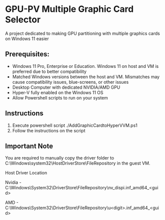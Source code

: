 # GPU-PV Multiple Graphic Card Selector
A project dedicated to making GPU partitioning with multiple graphics cards on Windows 11 easier

## Prerequisites:
- Windows 11 Pro, Enterprise or Education. Windows 11 on host and VM is preferred due to better compatibility
- Matched Windows versions between the host and VM. Mismatches may cause compatibility issues, blue-screens, or other issues
- Desktop Computer with dedicated NVIDIA/AMD GPU
- Hyper-V fully enabled on the Windows 11 OS
- Allow Powershell scripts to run on your system

## Instructions
  1. Execute powershell script ./AddGraphicCardtoHyperVVM.ps1
  2. Follow the instructions on the script

## Important Note
  You are required to manually copy the driver folder to C:\Windows\system32\HostDriverStore\FileRepository in the guest VM.
  
  Host Driver Location
  
  Nvidia - C:\Windows\System32\DriverStore\FileRepository\nv_dispi.inf_amd64_\<guid\>
  
  AMD - C:\Windows\System32\DriverStore\FileRepository\u\<digit\>.inf_amd64_\<guid\>
